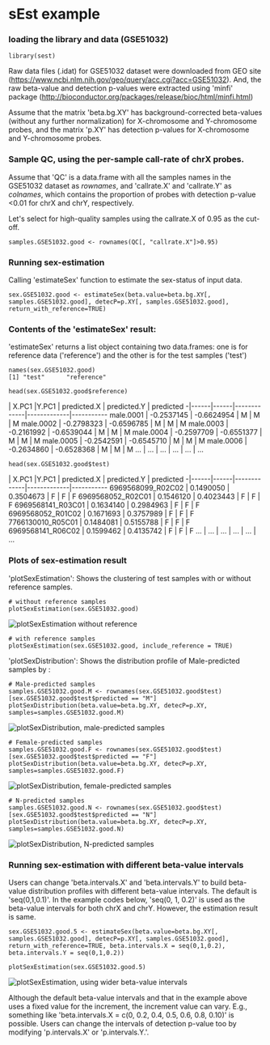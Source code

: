
# sEst example

### loading the library and data (GSE51032)

```{r}
library(sest)
```

Raw data files (.idat) for GSE51032 dataset were downloaded from GEO site (https://www.ncbi.nlm.nih.gov/geo/query/acc.cgi?acc=GSE51032).
And, the raw beta-value and detection p-values were extracted using 'minfi' package (http://bioconductor.org/packages/release/bioc/html/minfi.html)

Assume that the matrix 'beta.bg.XY' has background-corrected beta-values (without any further normalization) for X-chromosome and Y-chromosome probes, and the matrix 'p.XY' has detection p-values for X-chromosome and Y-chromosome probes.

### Sample QC, using the per-sample call-rate of chrX probes.
Assume that 'QC' is a data.frame with all the samples names in the GSE51032 dataset as <i>rownames</i>, and 'callrate.X' and 'callrate.Y' as <i>colnames</i>, which contains the proportion of probes with detection p-value <0.01 for chrX and chrY, respectively.

Let's select for high-quality samples using the callrate.X of 0.95 as the cut-off.

```{r}
samples.GSE51032.good <- rownames(QC[, "callrate.X"]>0.95)
```

### Running sex-estimation
Calling 'estimateSex' function to estimate the sex-status of input data.
```{r}
sex.GSE51032.good <- estimateSex(beta.value=beta.bg.XY[, samples.GSE51032.good], detecP=p.XY[, samples.GSE51032.good], return_with_reference=TRUE)
```

### Contents of the 'estimateSex' result:
'estimateSex' returns a list object containing two data.frames: one is for reference data ('reference') and the other is for the test samples ('test')
```{r}
names(sex.GSE51032.good)
[1] "test"      "reference"
```
```{r}
head(sex.GSE51032.good$reference)
```
| X.PC1 |Y.PC1 | predicted.X | predicted.Y | predicted
-|------|------|-------------|-------------|-----------
male.0001	| -0.2537145 | -0.6624954 |	M	| M	| M
male.0002	| -0.2798323 | -0.6596785 |	M |	M |	M
male.0003	| -0.2161992 | -0.6539044 |	M |	M |	M
male.0004	| -0.2597709 | -0.6551377 |	M |	M |	M
male.0005	| -0.2542591 | -0.6545710 |	M |	M |	M
male.0006	| -0.2634860 | -0.6528368 |	M |	M |	M
... | ... | ... | ... | ... | ...

```{r}
head(sex.GSE51032.good$test)
```
| X.PC1 |Y.PC1 | predicted.X | predicted.Y | predicted
-|------|------|-------------|-------------|-----------
6969568099_R02C02	| 0.1490050	| 0.3504673	| F	| F	| F
6969568052_R02C01	| 0.1546120	| 0.4023443	| F	| F	| F
6969568141_R03C01	| 0.1634140	| 0.2984963	| F	| F	| F
6969568052_R01C02 |	0.1671693	| 0.3757989	| F	| F	| F
7766130010_R05C01 | 0.1484081	| 0.5155788	| F	| F	| F
6969568141_R06C02	| 0.1599462	| 0.4135742	| F	| F	| F
... | ... | ... | ... | ... | ...

### Plots of sex-estimation result
'plotSexEstimation': Shows the clustering of test samples with or without reference samples.

```{r}
# without reference samples
plotSexEstimation(sex.GSE51032.good)
```
![plotSexEstimation without reference](figure/unnamed-chunk-6-1.png)

```{r}
# with reference samples
plotSexEstimation(sex.GSE51032.good, include_reference = TRUE)
```

'plotSexDistribution': Shows the distribution profile of Male-predicted samples by :
```{r}
# Male-predicted samples
samples.GSE51032.good.M <- rownames(sex.GSE51032.good$test)[sex.GSE51032.good$test$predicted == "M"]
plotSexDistribution(beta.value=beta.bg.XY, detecP=p.XY, samples=samples.GSE51032.good.M)
```
![plotSexDistribution, male-predicted samples](figure/unnamed-chunk-7-1.png)

```{r}
# Female-predicted samples
samples.GSE51032.good.F <- rownames(sex.GSE51032.good$test)[sex.GSE51032.good$test$predicted == "F"]
plotSexDistribution(beta.value=beta.bg.XY, detecP=p.XY, samples=samples.GSE51032.good.F)
```
![plotSexDistribution, female-predicted samples](figure/unnamed-chunk-8-1.png)

```{r}
# N-predicted samples
samples.GSE51032.good.N <- rownames(sex.GSE51032.good$test)[sex.GSE51032.good$test$predicted == "N"]
plotSexDistribution(beta.value=beta.bg.XY, detecP=p.XY, samples=samples.GSE51032.good.N)
```
![plotSexDistribution, N-predicted samples](figure/unnamed-chunk-9-1.png)


### Running sex-estimation with different beta-value intervals
Users can change 'beta.intervals.X' and 'beta.intervals.Y' to build beta-value distribution profiles with different  beta-value intervals. The default is 'seq(0,1,0.1)'.
In the example codes below, 'seq(0, 1, 0.2)' is used as the beta-value intervals for both chrX and chrY. However, the estimation result is same.
```{r}
sex.GSE51032.good.5 <- estimateSex(beta.value=beta.bg.XY[, samples.GSE51032.good], detecP=p.XY[, samples.GSE51032.good], return_with_reference=TRUE, beta.intervals.X = seq(0,1,0.2), beta.intervals.Y = seq(0,1,0.2))

plotSexEstimation(sex.GSE51032.good.5)
```
![plotSexEstimation, using wider beta-value intervals](figure/unnamed-chunk-10-1.png)

Although the default beta-value intervals and that in the example above uses a fixed value for the increment, the increment value can vary. E.g., something like 'beta.intervals.X = c(0, 0.2, 0.4, 0.5, 0.6, 0.8, 0.10)' is possible. Users can change the intervals of detection p-value too by modifying 'p.intervals.X' or 'p.intervals.Y.'.
